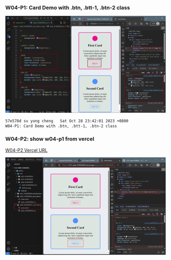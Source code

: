 ### W04-P1: Card Demo with .btn, .btt-1, .btn-2 class

![](w04-p1.png)
 ```
 57e578d su yung cheng   Sat Oct 28 23:42:01 2023 +0800  
 W04-P1: Card Demo with .btn, .btt-1, .btn-2 class
 ```

 ### W04-P2: show w04-p1 from vercel

 [W04-P2 Vercel URL](https://1121-web-410650930.vercel.app/demo/w04_410650930_card_demo/)
 
 ![](w04-p2.png)
